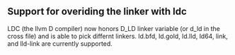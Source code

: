 ## Support for overiding the linker with ldc

LDC (the llvm D compiler) now honors D_LD linker variable (or d_ld in the cross
file) and is able to pick differnt linkers. ld.bfd, ld.gold, ld.lld, ld64,
link, and lld-link are currently supported.
